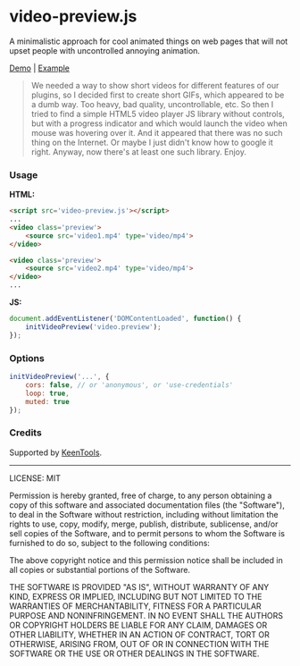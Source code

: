 # video-preview.js

A minimalistic approach for cool animated things on web pages that will not upset people with uncontrolled annoying animation.

[Demo](https://lolwhoami.github.io/video-preview/example/index.html) | [Example](./docs/example/index.html)

> We needed a way to show short videos for different features of our plugins, so I decided first to create short GIFs, which appeared to be a dumb way. Too heavy, bad quality, uncontrollable, etc. So then I tried to find a simple HTML5 video player JS library without controls, but with a progress indicator and which would launch the video when mouse was hovering over it. And it appeared that there was no such thing on the Internet. Or maybe I just didn't know how to google it right. Anyway, now there's at least one such library. Enjoy.

### Usage

__HTML:__
```html
<script src='video-preview.js'></script>
...
<video class='preview'>
	<source src='video1.mp4' type='video/mp4'>
</video>

<video class='preview'>
	<source src='video2.mp4' type='video/mp4'>
</video>
...
```

__JS:__
```js
document.addEventListener('DOMContentLoaded', function() {
	initVideoPreview('video.preview');
});
```

### Options

```js
initVideoPreview('...', {
	cors: false, // or 'anonymous', or 'use-credentials'
	loop: true,
	muted: true
});
```

### Credits

Supported by [KeenTools](https://keentools.io).

---

LICENSE: MIT

Permission is hereby granted, free of charge, to any person obtaining a copy of this software and associated documentation files (the "Software"), to deal in the Software without restriction, including without limitation the rights to use, copy, modify, merge, publish, distribute, sublicense, and/or sell copies of the Software, and to permit persons to whom the Software is furnished to do so, subject to the following conditions:

The above copyright notice and this permission notice shall be included in all copies or substantial portions of the Software.

THE SOFTWARE IS PROVIDED "AS IS", WITHOUT WARRANTY OF ANY KIND, EXPRESS OR IMPLIED, INCLUDING BUT NOT LIMITED TO THE WARRANTIES OF MERCHANTABILITY, FITNESS FOR A PARTICULAR PURPOSE AND NONINFRINGEMENT. IN NO EVENT SHALL THE AUTHORS OR COPYRIGHT HOLDERS BE LIABLE FOR ANY CLAIM, DAMAGES OR OTHER LIABILITY, WHETHER IN AN ACTION OF CONTRACT, TORT OR OTHERWISE, ARISING FROM, OUT OF OR IN CONNECTION WITH THE SOFTWARE OR THE USE OR OTHER DEALINGS IN THE SOFTWARE.
